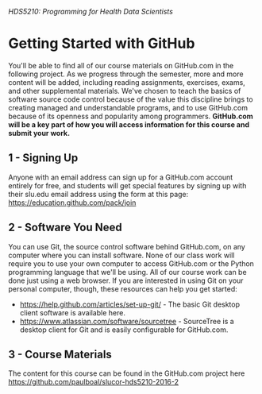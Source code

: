_HDS5210: Programming for Health Data Scientists_

Getting Started with GitHub
===

You'll be able to find all of our course materials on GitHub.com in the following project. As we progress through the semester, more and more content will be added, including reading assignments, exercises, exams, and other supplemental materials. We've chosen to teach the basics of software source code control because of the value this discipline brings to creating managed and understandable programs, and to use GitHub.com because of its openness and popularity among programmers. **GitHub.com will be a key part of how you will access information for this course and submit your work.**

1 - Signing Up
---
Anyone with an email address can sign up for a GitHub.com account entirely for free, and students will get special features by signing up with their slu.edu email address using the form at this page: https://education.github.com/pack/join

2 - Software You Need
---
You can use Git, the source control software behind GitHub.com, on any computer where you can install software. None of our class work will require you to use your own computer to access GitHub.com or the Python programming language that we'll be using. All of our course work can be done just using a web browser. If you are interested in using Git on your personal computer, though, these resources can help you get started:
* https://help.github.com/articles/set-up-git/ - The basic Git desktop client software is available here.
* https://www.atlassian.com/software/sourcetree - SourceTree is a desktop client for Git and is easily configurable for GitHub.com.

3 - Course Materials
---
The content for this course can be found in the GitHub.com project here https://github.com/paulboal/slucor-hds5210-2016-2

